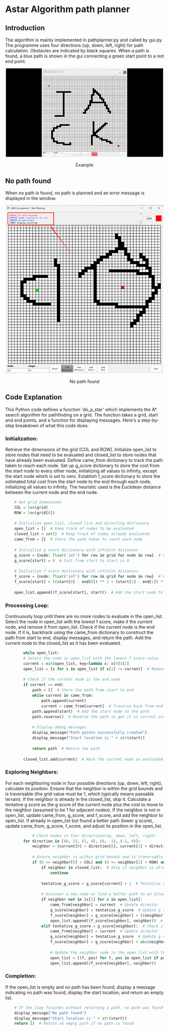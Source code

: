 # Astar Algorithm path planner
## Introduction
The algorithm is mainly implemented in pathplanner.py and called by gui.py. The programme uses four directions (up, down, left, right) for path calculation. Obstacles are indicated by black squares. When a path is found, a blue path is shown in the gui connecting a green start point to a red end point.
<div align="center">
    <img src="./assets/images/Astar.gif" width="500px" display="inline"> 
    <div>
        <p>Example</p>
    </div>
</div>

## No path found
When no path is found, no path is planned and an error message is displayed in the window.
<div align="center">
    <img src="./assets/images/nopath.png" width="500px" display="inline"> 
    <div>
        <p>No path found</p>
    </div>
</div>

## Code Explanation
This Python code defines a function 'do_a_star' which implements the A* search algorithm for pathfinding on a grid. The function takes a grid, start and end points, and a function for displaying messages. Here's a step-by-step breakdown of what this code does:

### Initialization:
Retrieve the dimensions of the grid (COL and ROW).
Initialize open_list to store nodes that need to be evaluated and closed_list to store nodes that have already been evaluated.
Define came_from dictionary to track the path taken to reach each node.
Set up g_score dictionary to store the cost from the start node to every other node, initializing all values to infinity, except the start node which is set to zero.
Establish f_score dictionary to store the estimated total cost from the start node to the end through each node, initializing all values to infinity. The heuristic used is the Euclidean distance between the current node and the end node.

```Python
    # Get grid dimensions
    COL = len(grid)
    ROW = len(grid[0])

    # Initialize open list, closed list and directing dictionary 
    open_list = []  # Keep track of nodes to be evaluated
    closed_list = set()  # Keep track of nodes already evaluated
    came_from = {}  # Store the path taken to reach each node

    # Initialize g score dictionary with infinite distances
    g_score = {node: float('inf') for row in grid for node in row}  # Cost from start to each node
    g_score[start] = 0  # Cost from start to start is 0

    # Initialize f score dictionary with infinite distances
    f_score = {node: float('inf') for row in grid for node in row}  # Estimated total cost from start to end through each node
    f_score[start] = ((start[0] - end[0]) ** 2 + (start[1] - end[1]) ** 2)**0.5  # Heuristic for the start node
    
    open_list.append((f_score[start], start))  # Add the start node to the open list
```

### Processing Loop:
Continuously loop until there are no more nodes to evaluate in the open_list.
Select the node in open_list with the lowest f score, make it the current node, and remove it from open_list.
Check if the current node is the end node. If it is, backtrack using the came_from dictionary to construct the path from start to end, display messages, and return the path.
Add the current node to the closed_list as it has been evaluated.

```python
        while open_list:
        # Select the node in open_list with the lowest f score value
        current = min(open_list, key=lambda x: x[0])[1]
        open_list = [x for x in open_list if x[1] != current]  # Remove the current node from open list
        
        # Check if the current node is the end node
        if current == end:
            path = []  # Store the path from start to end
            while current in came_from:
                path.append(current)
                current = came_from[current]  # Traverse back from end to start
            path.append(start)  # Add the start node to the path
            path.reverse()  # Reverse the path to get it in correct order

            # Display debug messages
            display_message("Path points successfully created")
            display_message("Start location is " + str(start))

            return path  # Return the path
        
        closed_list.add(current)  # Mark the current node as evaluated
```
### Exploring Neighbors:
For each neighboring node in four possible directions (up, down, left, right), calculate its position.
Ensure that the neighbor is within the grid bounds and is traversable (the grid value must be 1, which typically means passable terrain).
If the neighbor is already in the closed_list, skip it.
Calculate a tentative g score as the g score of the current node plus the cost to move to the neighbor (assumed to be 1 for adjacent nodes).
If the neighbor is not in open_list, update came_from, g_score, and f_score, and add the neighbor to open_list.
If already in open_list but found a better path (lower g score), update came_from, g_score, f_score, and adjust its position in the open_list.

```python
            # Check nodes in four directions(up, down, left, right)
        for direction in [(0, 1), (1, 0), (0, -1), (-1, 0)]:
            neighbor = (current[0] + direction[0], current[1] + direction[1])
            
            # Ensure neighbor is within grid bounds and is traversable (grid value of 1)
            if (0 <= neighbor[0] < COL) and (0 <= neighbor[1] < ROW) and grid[neighbor[0]][neighbor[1]] == 1:
                if neighbor in closed_list:  # Skip if neighbor is already evaluated
                    continue
                
                tentative_g_score = g_score[current] + 1  # Tentative g score
                
                # Discover a new node or find a better path to an already discovered node
                if neighbor not in [x[1] for x in open_list]:
                    came_from[neighbor] = current  # Update director
                    g_score[neighbor] = tentative_g_score  # Update g score
                    f_score[neighbor] = g_score[neighbor] + ((neighbor[0] - end[0]) ** 2 + (neighbor[1] - end[1]) ** 2)**0.5  # Update f score
                    open_list.append((f_score[neighbor], neighbor))  # Add neighbor to open list
                elif tentative_g_score < g_score[neighbor]:  # Check if this path to neighbor is better than previously found
                    came_from[neighbor] = current  # Update director
                    g_score[neighbor] = tentative_g_score  # Update g score
                    f_score[neighbor] = g_score[neighbor] + abs(neighbor[0] - end[0]) + abs(neighbor[1] - end[1])  # Update f score

                    # Update the neighbor node in the open list with the new f score
                    open_list = [(f, pos) for f, pos in open_list if pos != neighbor]
                    open_list.append((f_score[neighbor], neighbor))
```

### Completion:
If the open_list is empty and no path has been found, display a message indicating no path was found, display the start location, and return an empty list.

```python
    # If the loop finishes without returning a path, no path was found
    display_message("No path found")
    display_message("Start location is " + str(start))
    return []  # Return an empty path if no path is found
```
